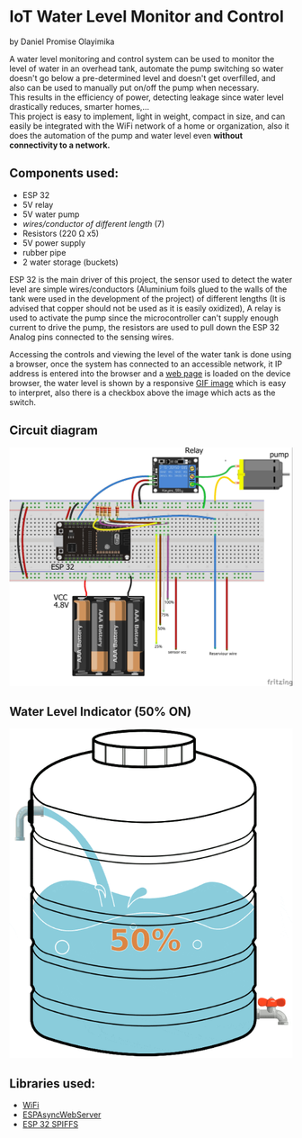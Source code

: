 # IoT Water Level Monitor and Control
by Daniel Promise Olayimika  

A water level monitoring and control system can be used to monitor the level of water in an overhead tank, automate the pump switching so water doesn't go below a pre-determined level and doesn't get overfilled, and also can be used to manually put on/off the pump when necessary.  
This results in the efficiency of power, detecting leakage since water level drastically reduces, smarter homes,...  
This project is easy to implement, light in weight, compact in size, and can easily be integrated with the WiFi network of a home or organization, also it does the automation of the pump and water level even **without connectivity to a network.**

## Components used:
* ESP 32
* 5V relay
* 5V water pump
* _wires/conductor of different length_ (7)
* Resistors (220 Ω x5)
* 5V power supply
* rubber pipe
* 2 water storage (buckets)

ESP 32 is the main driver of this project, the sensor used to detect the water level are simple wires/conductors (Aluminium foils glued to the walls of the tank were used in the development of the project) of different lengths (It is advised that copper should not be used as it is easily oxidized), A relay is used to activate the pump since the microcontroller can't supply enough current to drive the pump, the resistors are used to pull down the ESP 32 Analog pins connected to the sensing wires.  

Accessing the controls and viewing the level of the water tank is done using a browser, once the system has connected to an accessible network, it IP address is entered into the browser and a [web page](data/index.html) is loaded on the device browser, the water level is shown by a responsive [GIF image](data/) which is easy to interpret, also there is a checkbox above the image which acts as the switch.

## Circuit diagram
![schematics](resources/Fritzing%20schematics_bb.jpg)

## Water Level Indicator (50% ON)
![illustration](data/50on.gif)

## Libraries used:
* [WiFi](https://github.com/arduino-libraries/WiFi)
* [ESPAsyncWebServer](https://github.com/me-no-dev/ESPAsyncWebServer)
* [ESP 32 SPIFFS](https://github.com/espressif/arduino-esp32/tree/master/libraries/SPIFFS)
